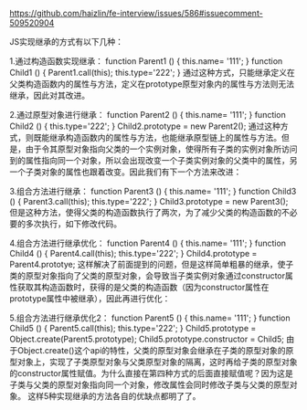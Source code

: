 https://github.com/haizlin/fe-interview/issues/586#issuecomment-509520904

JS实现继承的方式有以下几种：

1.通过构造函数实现继承：
function Parent1 () {
  this.name= '111';
}
function Child1 () {
  Parent1.call(this);
  this.type='222';
} 
通过这种方式，只能继承定义在父类构造函数内的属性与方法，定义在prototype原型对象内的属性与方法则无法继承，因此对其改进。

2.通过原型对象进行继承：
function Parent2 () {
  this.name= '111';
}
function Child2 () {
  this.type='222';
} 
Child2.prototype = new Parent2();
通过这种方式，则既能继承构造函数内的属性与方法，也能继承原型链上的属性与方法。但是，由于令其原型对象指向父类的一个实例对象，使得所有子类的实例对象所访问到的属性指向同一个对象，所以会出现改变一个子类实例对象的父类中的属性，另一个子类对象的属性也跟着改变。因此我们有下一个方法来改进：

3.组合方法进行继承：
function Parent3 () {
  this.name= '111';
}
function Child3 () {
  Parent3.call(this);
  this.type='222';
} 
Child3.prototype = new Parent3();
但是这种方法，使得父类的构造函数执行了两次，为了减少父类的构造函数的不必要的多次执行，如下修改代码。

4.组合方法进行继承优化：
function Parent4 () {
  this.name= '111';
}
function Child4 () {
  Parent4.call(this);
  this.type='222';
} 
Child4.prototype = Parent4.prototye;
这样解决了前面提到的问题，但是这样简单粗暴的继承，使子类的原型对象指向了父类的原型对象，会导致当子类实例对象通过constructor属性获取其构造函数时，获得的是父类的构造函数（因为constructor属性在prototype属性中被继承），因此再进行优化：

5.组合方法进行继承优化2：
function Parent5 () {
  this.name= '111';
}
function Child5 () {
  Parent5.call(this);
  this.type='222';
} 
Child5.prototype = Object.create(Parent5.prototype);
Child5.prototype.constructor = Child5;
由于Object.create()这个api的特性，父类的原型对象会继承在子类的原型对象的原型对象上，实现了子类原型对象与父类原型对象的隔离，这时再给子类的原型对象的constructor属性赋值。为什么直接在第四种方式的后面直接赋值呢？因为这是子类与父类的原型对象指向同一个对象，修改属性会同时修改子类与父类的原型对象。
这样5种实现继承的方法各自的优缺点都明了了。

